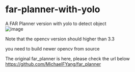 # far-planner-with-yolo
A FAR Planner version with yolo to detect object<br>
![image](https://github.com/Leeable/far-planner-with-yolo/blob/Noetic/2022-06-19%20183632.gif)<br>

Note that the opencv version should higher than 3.3 <br>

you need to build newer opencv from source<br>


The original far_planner is here, please check the url below <br>
https://github.com/MichaelFYang/far_planner
